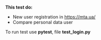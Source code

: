 **This test do:**
* New user registration in <https://mta.ua/> 
* Compare personal data user

To run test use **pytest**, file **test_login.py**

